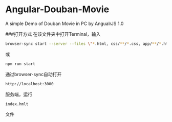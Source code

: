 # Angular-Douban-Movie
A simple Demo of Douban Movie in PC by AngualrJS 1.0

###打开方式
在该文件夹中打开Terminal，输入
```bash
browser-sync start --server --files \"*.html, css/**/*.css, app/**/*.html, app/**/*.js\"
```
或
```bash
npm run start
```
通过browser-sync自动打开
```bash
http://localhost:3000
```
服务端，运行
```bash
index.hmlt
```
文件
